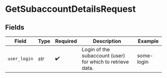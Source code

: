 # GetSubaccountDetailsRequest


## Fields

| Field                                                      | Type                                                       | Required                                                   | Description                                                | Example                                                    |
| ---------------------------------------------------------- | ---------------------------------------------------------- | ---------------------------------------------------------- | ---------------------------------------------------------- | ---------------------------------------------------------- |
| `user_login`                                               | *str*                                                      | :heavy_check_mark:                                         | Login of the subaccount (user) for which to retrieve data. | some-login                                                 |